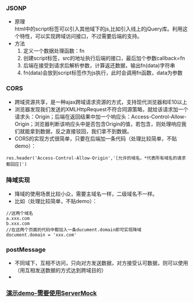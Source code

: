 ### JSONP
- 原理  
    html中的script标签可以引入其他域下的js,比如引入线上的jQuery库。利用这个特性，可以实现跨域访问接口，不过需要后端的支持。
- 方法
    1. 定义一个数据处理函数：fn
    2. 创建script标签，src的地址执行后端的接口，最后加个参数callback=fn
    3. 后端在接受到请求后解析参数，计算返还数据，输出fn(data)字符串
    4. fn(data)会放到script标签作为js执行，此时会调用fn函数，data为参数

### CORS
- 跨域资源共享，是一种ajax跨域请求资源的方式，支持现代浏览器和IE10以上
- 浏览器发现我们发送的XMLHttpRequest不符合同源策略，就给该请求加一个请求头：Origin；后端在返回结果中加一个响应头：Access-Control-Allow-Origin；浏览器判断该响应头中是否包含Origin的值，若包含，则处理响应我们就能拿到数据，反之直接驳回，我们拿不到数据。
- CORS的实现方式很简单，只要在后端加一条代码（处理比较简单，不贴demo）：
```
res.header('Access-Control-Allow-Origin','[允许的域名，*代表所有域名的请求都回应]')
```

### 降域实现
- 降域的使用场景比较小众，需要主域名一样，二级域名不一样。
- 比如（处理比较简单，不贴demo）：
```
//这两个域名
a.xxx.com
b.xxx.com
//在这两个页面的代码中都加入一条ducument.domain即可实现降域
document.domain = 'xxx.com'
```

### postMessage
- 不同域下，互相不访问，只向对方发送数据，对方接受认可数据，则可以使用（用互相发送数据的方式达到跨域目的）
-
### [演示demo-需要使用ServerMock](https://github.com/shenwl/demos/tree/master/%E8%B7%A8%E5%9F%9F%E7%9A%84%E5%9B%9B%E7%A7%8D%E6%96%B9%E5%BC%8F)